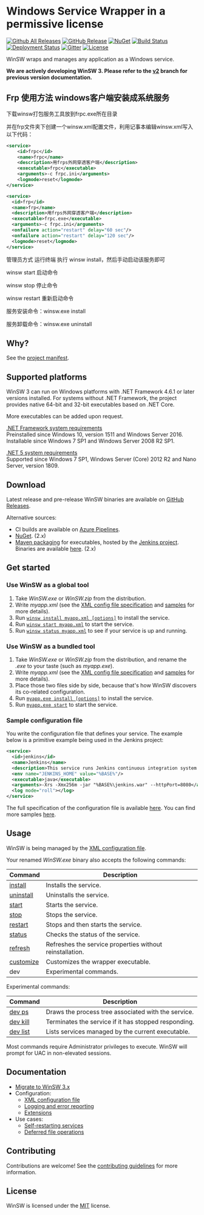 # Windows Service Wrapper in a permissive license

[![Github All Releases](https://img.shields.io/github/downloads/winsw/winsw/total?style=flat-square)](https://github.com/winsw/winsw/releases)
[![GitHub Release](https://img.shields.io/github/v/release/winsw/winsw?include_prereleases&sort=semver&style=flat-square)](https://github.com/winsw/winsw/releases)
[![NuGet](https://img.shields.io/nuget/v/WinSW?style=flat-square)](https://www.nuget.org/packages/WinSW/)
[![Build Status](https://img.shields.io/azure-devops/build/winsw/aabe43dd-6f6d-4660-b5dd-5b79e1e2ef4e/1?style=flat-square)](https://dev.azure.com/winsw/winsw/_build?definitionId=1&_a=summary)
[![Deployment Status](https://img.shields.io/azure-devops/release/winsw/aabe43dd-6f6d-4660-b5dd-5b79e1e2ef4e/1/1?style=flat-square)](https://dev.azure.com/winsw/winsw/_release?_a=releases&view=mine&definitionId=1)
[![Gitter](https://img.shields.io/gitter/room/winsw/winsw?style=flat-square)](https://gitter.im/winsw/winsw?utm_source=badge&utm_medium=badge&utm_campaign=pr-badge)
[![License](https://img.shields.io/github/license/winsw/winsw?style=flat-square)](LICENSE.txt)

WinSW wraps and manages any application as a Windows service.

**We are actively developing WinSW 3. Please refer to the [v2](https://github.com/winsw/winsw/tree/master) branch for previous version documentation.**

## Frp 使用方法 windows客户端安装成系统服务

下载winsw打包服务工具放到frpc.exe所在目录 

并在frp文件夹下创建一个winsw.xml配置文件，利用记事本编辑winsw.xml写入以下代码：

```xml
<service>
    <id>frpc</id>
    <name>frpc</name>
    <description>用frps外网穿透客户端</description>
    <executable>frpc</executable>
    <arguments>-c frpc.ini</arguments>
    <logmode>reset</logmode>
</service>
```

```xml
<service>
  <id>frp</id>
  <name>frp</name>
  <description>用frps外网穿透客户端</description>
  <executable>frpc.exe</executable>
  <arguments>-c frpc.ini</arguments>
  <onfailure action="restart" delay="60 sec"/>
  <onfailure action="restart" delay="120 sec"/>
  <logmode>reset</logmode>
</service>
```

管理员方式 运行终端 执行 winsw install，然后手动启动该服务即可

winsw start 启动命令

winsw stop 停止命令

winsw restart 重新启动命令

服务安装命令：winsw.exe install

服务卸载命令：winsw.exe uninstall


## Why?

See the [project manifest](MANIFEST.md).

## Supported platforms

WinSW 3 can run on Windows platforms with .NET Framework 4.6.1 or later versions installed.
For systems without .NET Framework, the project provides native 64-bit and 32-bit executables based on .NET Core.

More executables can be added upon request.

[.NET Framework system requirements](https://docs.microsoft.com/dotnet/framework/get-started/system-requirements)\
Preinstalled since Windows 10, version 1511 and Windows Server 2016.\
Installable since Windows 7 SP1 and Windows Server 2008 R2 SP1.

[.NET 5 system requirements](https://github.com/dotnet/core/blob/master/release-notes/5.0/5.0-supported-os.md)\
Supported since Windows 7 SP1, Windows Server (Core) 2012 R2 and Nano Server, version 1809.

## Download

Latest release and pre-release WinSW binaries are available on [GitHub Releases](https://github.com/winsw/winsw/releases).

Alternative sources:

* CI builds are available on [Azure Pipelines](https://dev.azure.com/winsw/winsw/_build?definitionId=1).
* [NuGet](https://www.nuget.org/packages/WinSW/). (2.x)
* [Maven packaging](https://github.com/jenkinsci/winsw-maven-packaging) for executables, hosted by the [Jenkins project](https://jenkins.io/).
Binaries are available [here](https://repo.jenkins-ci.org/releases/com/sun/winsw/winsw/). (2.x)

## Get started

### Use WinSW as a global tool

1. Take *WinSW.exe* or *WinSW.zip* from the distribution.
1. Write *myapp.xml* (see the [XML config file specification](docs/xml-config-file.md) and [samples](samples) for more details).
1. Run [`winsw install myapp.xml [options]`](docs/cli-commands.md#install-command) to install the service.
1. Run [`winsw start myapp.xml`](docs/cli-commands.md#start-command) to start the service.
1. Run [`winsw status myapp.xml`](docs/cli-commands.md#status-command) to see if your service is up and running.

### Use WinSW as a bundled tool

1. Take *WinSW.exe* or *WinSW.zip* from the distribution, and rename the *.exe* to your taste (such as *myapp.exe*).
1. Write *myapp.xml* (see the [XML config file specification](docs/xml-config-file.md) and [samples](samples) for more details).
1. Place those two files side by side, because that's how WinSW discovers its co-related configuration.
1. Run [`myapp.exe install [options]`](docs/cli-commands.md#install-command) to install the service.
1. Run [`myapp.exe start`](docs/cli-commands.md#start-command) to start the service.

### Sample configuration file

You write the configuration file that defines your service.
The example below is a primitive example being used in the Jenkins project:

```xml
<service>
  <id>jenkins</id>
  <name>Jenkins</name>
  <description>This service runs Jenkins continuous integration system.</description>
  <env name="JENKINS_HOME" value="%BASE%"/>
  <executable>java</executable>
  <arguments>-Xrs -Xmx256m -jar "%BASE%\jenkins.war" --httpPort=8080</arguments>
  <log mode="roll"></log>
</service>
```

The full specification of the configuration file is available [here](docs/xml-config-file.md).
You can find more samples [here](samples).

## Usage

WinSW is being managed by the [XML configuration file](docs/xml-config-file.md).

Your renamed *WinSW.exe* binary also accepts the following commands:

| Command                                             | Description |
| -------                                             | ----------- |
| [install](docs/cli-commands.md#install-command)     | Installs the service. |
| [uninstall](docs/cli-commands.md#uninstall-command) | Uninstalls the service. |
| [start](docs/cli-commands.md#start-command)         | Starts the service. |
| [stop](docs/cli-commands.md#stop-command)           | Stops the service. |
| [restart](docs/cli-commands.md#restart-command)     | Stops and then starts the service. |
| [status](docs/cli-commands.md#status-command)       | Checks the status of the service. |
| [refresh](docs/cli-commands.md#refresh-command)     | Refreshes the service properties without reinstallation. |
| [customize](docs/cli-commands.md#customize-command) | Customizes the wrapper executable. |
| dev                                                 | Experimental commands. |

Experimental commands:

| Command                                           | Description |
| -------                                           | ----------- |
| [dev ps](docs/cli-commands.md#dev-ps-command)     | Draws the process tree associated with the service. |
| [dev kill](docs/cli-commands.md#dev-kill-command) | Terminates the service if it has stopped responding. |
| [dev list](docs/cli-commands.md#dev-list-command) | Lists services managed by the current executable. |

Most commands require Administrator privileges to execute. WinSW will prompt for UAC in non-elevated sessions.

## Documentation

* [Migrate to WinSW 3.x](docs/migrate-to-3-x.md)
* Configuration:
  * [XML configuration file](docs/xml-config-file.md)
  * [Logging and error reporting](docs/logging-and-error-reporting.md)
  * [Extensions](docs/extensions/extensions.md)
* Use cases:
  * [Self-restarting services](docs/self-restarting-service.md)
  * [Deferred file operations](docs/deferred-file-operations.md)

## Contributing

Contributions are welcome!
See the [contributing guidelines](CONTRIBUTING.md) for more information.

## License

WinSW is licensed under the [MIT](LICENSE.txt) license.
